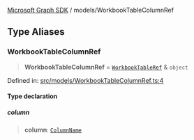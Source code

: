 [Microsoft Graph SDK](../modules.md) / models/WorkbookTableColumnRef

## Type Aliases

### WorkbookTableColumnRef

> **WorkbookTableColumnRef** = [`WorkbookTableRef`](WorkbookTableRef.md#workbooktableref) & `object`

Defined in: [src/models/WorkbookTableColumnRef.ts:4](https://github.com/Future-Secure-AI/microsoft-graph/blob/6f587d043e8277194e9b2feca914ab2cba9d258d/src/models/WorkbookTableColumnRef.ts#L4)

#### Type declaration

##### column

> **column**: [`ColumnName`](ColumnName.md#columnname)
